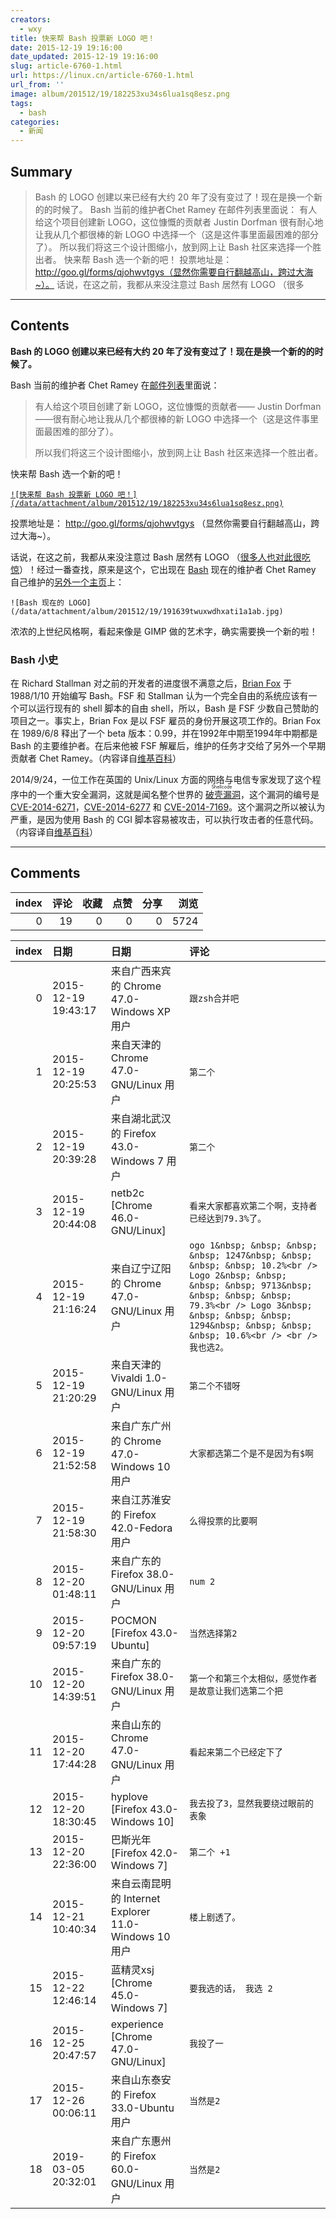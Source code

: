 ```yaml
---
creators:
  - wxy
title: 快来帮 Bash 投票新 LOGO 吧！
date: 2015-12-19 19:16:00
date_updated: 2015-12-19 19:16:00
slug: article-6760-1.html
url: https://linux.cn/article-6760-1.html
url_from: ''
image: album/201512/19/182253xu34s6lua1sq8esz.png
tags:
  - bash
categories:
  - 新闻
---
```


## Summary

> Bash 的 LOGO 创建以来已经有大约 20 年了没有变过了！现在是换一个新的的时候了。 Bash 当前的维护者Chet Ramey 在邮件列表里面说：  有人给这个项目创建新 LOGO，这位慷慨的贡献者 Justin Dorfman 很有耐心地让我从几个都很棒的新 LOGO 中选择一个（这是这件事里面最困难的部分了）。 所以我们将这三个设计图缩小，放到网上让 Bash 社区来选择一个胜出者。  快来帮 Bash 选一个新的吧！  投票地址是：http://goo.gl/forms/qjohwvtgys（显然你需要自行翻越高山，跨过大海~）。 话说，在这之前，我都从来没注意过 Bash 居然有 LOGO （很多

***

<!-- more -->

## Contents

**Bash 的 LOGO 创建以来已经有大约 20 年了没有变过了！现在是换一个新的的时候了。**

Bash 当前的维护者 Chet Ramey 在[邮件列表](https://lists.gnu.org/archive/html/bug-bash/2015-12/msg00116.html)里面说：

> 
> 有人给这个项目创建了新 LOGO，这位慷慨的贡献者—— Justin Dorfman ——很有耐心地让我从几个都很棒的新 LOGO 中选择一个（这是这件事里面最困难的部分了）。
> 
> 
> 所以我们将这三个设计图缩小，放到网上让 Bash 社区来选择一个胜出者。 
> 
> 
> 

快来帮 Bash 选一个新的吧！

[`![快来帮 Bash 投票新 LOGO 吧！](/data/attachment/album/201512/19/182253xu34s6lua1sq8esz.png)`](http://imgur.com/RTK89fX)

投票地址是： <http://goo.gl/forms/qjohwvtgys> （显然你需要自行翻越高山，跨过大海~）。

话说，在这之前，我都从来没注意过 Bash 居然有 LOGO （[很多人也对此很吃惊](https://www.reddit.com/r/linux/comments/3x86e7/vote_for_a_new_bash_logo/)）！经过一番查找，原来是这个，它出现在 [Bash](https://www.gnu.org/software/bash/) 现在的维护者 Chet Ramey 自己维护的[另外一个主页](http://tiswww.case.edu/php/chet/bash/bashtop.html)上：

`![Bash 现在的 LOGO](/data/attachment/album/201512/19/191639twuxwdhxati1a1ab.jpg)`

浓浓的上世纪风格啊，看起来像是 GIMP 做的艺术字，确实需要换一个新的啦！

### Bash 小史

在 Richard Stallman 对之前的开发者的进度很不满意之后，[Brian Fox](https://en.wikipedia.org/wiki/Brian_Fox_(computer_programmer) "Brian Fox (computer programmer)") 于 1988/1/10 开始编写 Bash。FSF 和 Stallman 认为一个完全自由的系统应该有一个可以运行现有的 shell 脚本的自由 shell，所以，Bash 是 FSF 少数自己赞助的项目之一。事实上，Brian Fox 是以 FSF 雇员的身份开展这项工作的。Brian Fox 在 1989/6/8 释出了一个 beta 版本：0.99，并在1992年中期至1994年中期都是 Bash 的主要维护者。在后来他被 FSF 解雇后，维护的任务才交给了另外一个早期贡献者 Chet Ramey。（内容译自[维基百科](https://en.wikipedia.org/wiki/Bash_(Unix_shell)#History)）

2014/9/24，一位工作在英国的 Unix/Linux 方面的网络与电信专家发现了这个程序中的一个重大安全漏洞，这就是闻名整个世界的<ruby> <a href="https://en.wikipedia.org/wiki/Shellshock_(software_bug)">  破壳漏洞 </a> <rp>  （ </rp> <rt>  Shellcode </rt> <rp>  ） </rp></ruby>，这个漏洞的编号是 [CVE-2014-6271](http://cve.mitre.org/cgi-bin/cvename.cgi?name=CVE-2014-6271)，[CVE-2014-6277](https://cve.mitre.org/cgi-bin/cvename.cgi?name=2014-6277) 和 [CVE-2014-7169](http://cve.mitre.org/cgi-bin/cvename.cgi?name=CVE-2014-7169)。这个漏洞之所以被认为严重，是因为使用 Bash 的 CGI 脚本容易被攻击，可以执行攻击者的任意代码。（内容译自[维基百科](https://en.wikipedia.org/wiki/Bash_(Unix_shell)#History)）

***

## Comments


|   index |   评论 |   收藏 |   点赞 |   分享 |   浏览 |
|--------:|-------:|-------:|-------:|-------:|-------:|
|       0 |     19 |      0 |      0 |      0 |   5724 |

|   index | 日期                | 日期                                                  | 评论                                                                                                                                                                                                                                                        |
|--------:|:--------------------|:------------------------------------------------------|:------------------------------------------------------------------------------------------------------------------------------------------------------------------------------------------------------------------------------------------------------------|
|       0 | 2015-12-19 19:43:17 | 来自广西来宾的 Chrome 47.0-Windows XP 用户            | `跟zsh合并吧`                                                                                                                                                                                                                                               |
|       1 | 2015-12-19 20:25:53 | 来自天津的 Chrome 47.0-GNU/Linux 用户                 | `第二个`                                                                                                                                                                                                                                                    |
|       2 | 2015-12-19 20:39:28 | 来自湖北武汉的 Firefox 43.0-Windows 7 用户            | `第二个`                                                                                                                                                                                                                                                    |
|       3 | 2015-12-19 20:44:08 | netb2c [Chrome 46.0-GNU/Linux]                        | `看来大家都喜欢第二个啊，支持者已经达到79.3%了。`                                                                                                                                                                                                           |
|       4 | 2015-12-19 21:16:24 | 来自辽宁辽阳的 Chrome 47.0-GNU/Linux 用户             | `ogo 1&nbsp; &nbsp; &nbsp; &nbsp; 1247&nbsp; &nbsp; &nbsp; &nbsp; 10.2%<br /> Logo 2&nbsp; &nbsp; &nbsp; &nbsp; 9713&nbsp; &nbsp; &nbsp; &nbsp; 79.3%<br /> Logo 3&nbsp; &nbsp; &nbsp; &nbsp; 1294&nbsp; &nbsp; &nbsp; &nbsp; 10.6%<br /> <br /> 我也选2。` |
|       5 | 2015-12-19 21:20:29 | 来自天津的 Vivaldi 1.0-GNU/Linux 用户                 | `第二个不错呀`                                                                                                                                                                                                                                              |
|       6 | 2015-12-19 21:52:58 | 来自广东广州的 Chrome 47.0-Windows 10 用户            | `大家都选第二个是不是因为有$啊`                                                                                                                                                                                                                             |
|       7 | 2015-12-19 21:58:30 | 来自江苏淮安的 Firefox 42.0-Fedora 用户               | `么得投票的比要啊`                                                                                                                                                                                                                                          |
|       8 | 2015-12-20 01:48:11 | 来自广东的 Firefox 38.0-GNU/Linux 用户                | `num 2`                                                                                                                                                                                                                                                     |
|       9 | 2015-12-20 09:57:19 | POCMON [Firefox 43.0-Ubuntu]                          | `当然选择第2`                                                                                                                                                                                                                                               |
|      10 | 2015-12-20 14:39:51 | 来自广东的 Firefox 38.0-GNU/Linux 用户                | `第一个和第三个太相似，感觉作者是故意让我们选第二个把`                                                                                                                                                                                                      |
|      11 | 2015-12-20 17:44:28 | 来自山东的 Chrome 47.0-GNU/Linux 用户                 | `看起来第二个已经定下了`                                                                                                                                                                                                                                    |
|      12 | 2015-12-20 18:30:45 | hyplove [Firefox 43.0-Windows 10]                     | `我去投了3，显然我要绕过眼前的表象`                                                                                                                                                                                                                         |
|      13 | 2015-12-20 22:36:00 | 巴斯光年 [Firefox 42.0-Windows 7]                     | `第二个 +1`                                                                                                                                                                                                                                                 |
|      14 | 2015-12-21 10:40:34 | 来自云南昆明的 Internet Explorer 11.0-Windows 10 用户 | `楼上剧透了。`                                                                                                                                                                                                                                              |
|      15 | 2015-12-22 12:46:14 | 蓝精灵xsj [Chrome 45.0-Windows 7]                     | `要我选的话， 我选 2`                                                                                                                                                                                                                                       |
|      16 | 2015-12-25 20:47:57 | experience [Chrome 47.0-GNU/Linux]                    | `我投了一`                                                                                                                                                                                                                                                  |
|      17 | 2015-12-26 00:06:11 | 来自山东泰安的 Firefox 33.0-Ubuntu 用户               | `当然是2`                                                                                                                                                                                                                                                   |
|      18 | 2019-03-05 20:32:01 | 来自广东惠州的 Firefox 60.0-GNU/Linux 用户            | `当然是2`                                                                                                                                                                                                                                                   |
